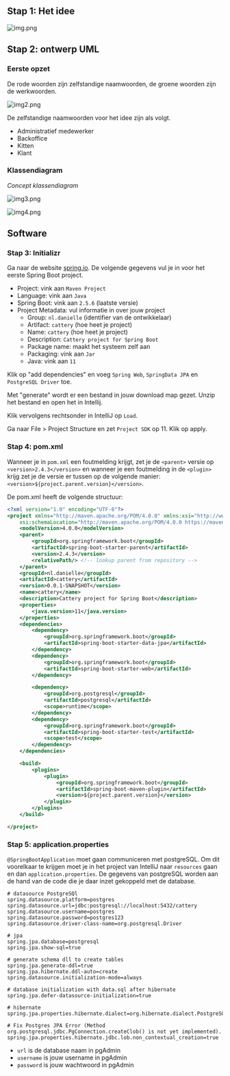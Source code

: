 ## Stap 1: Het idee

![img.png](pictures/img.png)

## Stap 2: ontwerp UML

### Eerste opzet 

De rode woorden zijn zelfstandige naamwoorden, de groene woorden zijn de werkwoorden.

![img2.png](pictures/img2.png)

De zelfstandige naamwoorden voor het idee zijn als volgt.

- Administratief medewerker
- Backoffice
- Kitten
- Klant

### Klassendiagram

_Concept klassendiagram_

![img3.png](pictures/img3.png)

![img4.png](pictures/img4.png)

## Software

### Stap 3: Initializr

Ga naar de website <a href="https://start.spring.io" target="_blank">spring.io</a>. De volgende gegevens vul je in voor
het eerste Spring Boot project.

- Project: vink aan `Maven Project`
- Language: vink aan `Java`
- Spring Boot: vink aan `2.5.6` (laatste versie)
- Project Metadata: vul informatie in over jouw project
    - Group: `nl.danielle` (identifier van de ontwikkelaar)
    - Artifact: `cattery` (hoe heet je project)
    - Name: `cattery` (hoe heet je project)
    - Description: `Cattery project for Spring Boot`
    - Package name: maakt het systeem zelf aan
    - Packaging: vink aan `Jar`
    - Java: vink aan `11`

Klik op "add dependencies" en voeg `Spring Web`, `SpringData JPA` en `PostgreSQL Driver` toe.

Met "generate" wordt er een bestand in jouw download map gezet. Unzip het bestand en open het in Intellij.

Klik vervolgens rechtsonder in IntelliJ op `Load`.

Ga naar File > Project Structure en zet `Project SDK` op 11. Klik op apply.

### Stap 4: pom.xml 

Wanneer je in `pom.xml` een foutmelding krijgt, zet je de `<parent>` versie op `<version>2.4.3</version>` en wanneer je een foutmelding in de `<plugin>` krijg zet je de versie er tussen op de volgende manier: `<version>${project.parent.version}</version>`.

De pom.xml heeft de volgende structuur:

```xml
<?xml version="1.0" encoding="UTF-8"?>
<project xmlns="http://maven.apache.org/POM/4.0.0" xmlns:xsi="http://www.w3.org/2001/XMLSchema-instance"
	xsi:schemaLocation="http://maven.apache.org/POM/4.0.0 https://maven.apache.org/xsd/maven-4.0.0.xsd">
	<modelVersion>4.0.0</modelVersion>
	<parent>
		<groupId>org.springframework.boot</groupId>
		<artifactId>spring-boot-starter-parent</artifactId>
		<version>2.4.3</version>
		<relativePath/> <!-- lookup parent from repository -->
	</parent>
	<groupId>nl.danielle</groupId>
	<artifactId>cattery</artifactId>
	<version>0.0.1-SNAPSHOT</version>
	<name>cattery</name>
	<description>Cattery project for Spring Boot</description>
	<properties>
		<java.version>11</java.version>
	</properties>
	<dependencies>
		<dependency>
			<groupId>org.springframework.boot</groupId>
			<artifactId>spring-boot-starter-data-jpa</artifactId>
		</dependency>
		<dependency>
			<groupId>org.springframework.boot</groupId>
			<artifactId>spring-boot-starter-web</artifactId>
		</dependency>

		<dependency>
			<groupId>org.postgresql</groupId>
			<artifactId>postgresql</artifactId>
			<scope>runtime</scope>
		</dependency>
		<dependency>
			<groupId>org.springframework.boot</groupId>
			<artifactId>spring-boot-starter-test</artifactId>
			<scope>test</scope>
		</dependency>
	</dependencies>

	<build>
		<plugins>
			<plugin>
				<groupId>org.springframework.boot</groupId>
				<artifactId>spring-boot-maven-plugin</artifactId>
				<version>${project.parent.version}</version>
			</plugin>
		</plugins>
	</build>

</project>
```
### Stap 5: application.properties

`@SpringBootApplication` moet gaan communiceren met postgreSQL. Om dit voorelkaar te krijgen moet je in het project van IntelliJ naar `resources` gaan en dan `application.properties`. De gegevens van postgreSQL worden aan de hand van de code die je daar inzet gekoppeld met de database.

    # datasource PostgreSQl
    spring.datasource.platform=postgres
    spring.datasource.url=jdbc:postgresql://localhost:5432/cattery
    spring.datasource.username=postgres
    spring.datasource.password=postgres123
    spring.datasource.driver-class-name=org.postgresql.Driver
    
    # jpa
    spring.jpa.database=postgresql
    spring.jpa.show-sql=true
    
    # generate schema dll to create tables
    spring.jpa.generate-ddl=true
    spring.jpa.hibernate.ddl-auto=create
    spring.datasource.initialization-mode=always
    
    # database initialization with data.sql after hibernate
    spring.jpa.defer-datasource-initialization=true
    
    # hibernate
    spring.jpa.properties.hibernate.dialect=org.hibernate.dialect.PostgreSQLDialect
    
    # Fix Postgres JPA Error (Method org.postgresql.jdbc.PgConnection.createClob() is not yet implemented).
    spring.jpa.properties.hibernate.jdbc.lob.non_contextual_creation=true

- `url` is de database naam in pgAdmin
- `username` is jouw username in pgAdmin
- `password` is jouw wachtwoord in pgAdmin